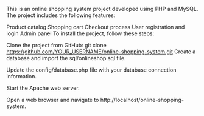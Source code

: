 
This is an online shopping system project developed using PHP and MySQL. The project includes the following features:

Product catalog
Shopping cart
Checkout process
User registration and login
Admin panel
To install the project, follow these steps:

Clone the project from GitHub:
git clone https://github.com/YOUR_USERNAME/online-shopping-system.git
Create a database and import the sql/onlineshop.sql file.

Update the config/database.php file with your database connection information.

Start the Apache web server.

Open a web browser and navigate to http://localhost/online-shopping-system.
